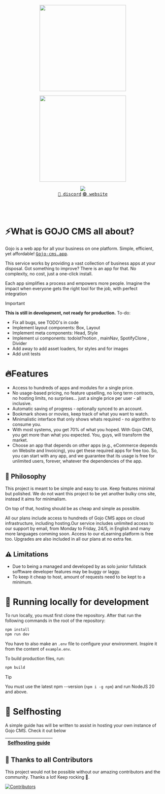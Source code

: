 
<p align="center"><img align="center" width="280" src="./.github/logo-dark.svg#gh-dark-mode-only"/></p>
<p align="center"><img align="center" width="280" src="./.github/logo-light.svg#gh-light-mode-only"/></p>
<p align="center">
  <img src="https://skillicons.dev/icons?i=react,vite,ts" />
  <br/>
  <a href="https://discord.movie-web.app"><kbd>🔵 discord</kbd></a> <a href="https://movie-web.app"><kbd>🟢 website</kbd></a>
</p>
<br/><br/>

# ⚡What is GOJO CMS all about?

Gojo is a web app for all your business on one platform.
Simple, efficient, yet affordable! <a href=""><kbd>Gojo-cms.app</kbd></a>.

This service works by providing a vast collection of business apps at your disposal.
Got something to improve? There is an app for that.
No complexity, no cost, just a one-click install.

Each app simplifies a process and empowers more people.
Imagine the impact when everyone gets the right tool for the job, with perfect integration

> [!IMPORTANT]
> **This is still in development, not ready for production.**
> To-do:
> - Fix all bugs, see TODO's in code
> - Implement layout components: Box, Layout
> - Implement meta components: Head, Style
> - Implement ui components: todoist?notion , mainNav, SpotifyClone , Divider
> - Add away to add asset loaders, for styles and for images
> - Add unit tests

# 🔥Features

- Access to hundreds of apps and modules for a single price.
- No usage-based pricing, no feature upselling, no long term contracts, no hosting limits, no surprises... just a single price per user - all inclusive.
- Automatic saving of progress - optionally synced to an account.
- Bookmark shows or movies, keep track of what you want to watch.
- Minimalistic interface that only shows whats required - no algorithm to consume you.
- With most systems, you get 70% of what you hoped. With Gojo CMS, you get more than what you expected. You, guys, will transform the market.
- Choose an app that depends on other apps (e.g., eCommerce depends on Website and Invoicing), you get these required apps for free too. So, you can start with any app, and we guarantee that its usage is free for unlimited users, forever, whatever the dependencies of the app.

## 🍄 Philosophy

This project is meant to be simple and easy to use. Keep features minimal but polished.
We do not want this project to be yet another bulky cms site, instead it aims for minimalism.

On top of that, hosting should be as cheap and simple as possible. 

All our plans include access to hundreds of Gojo CMS apps on cloud infrastructure, including hosting.Our service includes unlimited access to our support by email, from Monday to Friday, 24/5, in English and many more languages comming soon. Access to our eLearning platform is free too. Upgrades are also included in all our plans at no extra fee.

## ⚠️ Limitations

- Due to being a managed and developed by as solo junior fullstack sofftware developer features may be buggy or laggy.
- To keep it cheap to host, amount of requests need to be kept to a minimum.

# 🧬 Running locally for development

To run locally, you must first clone the repository. After that run the following commands in the root of the repository:
```bash
npm install
npm run dev
```

You have to also make an `.env` file to configure your environment. Inspire it from the content of `example.env`.

To build production files, run:
```bash
npm build
```

> [!TIP]
> You must use the latest npm --version (`npm i -g npm`) and run NodeJS 20 and above.

# 🥔 Selfhosting

A simple guide has will be written to assist in hosting your own instance of Gojo CMS. Check it out below

|[Selfhosting guide](https://linktosome.where)|
|---|

## 🤝 Thanks to all Contributors
This project would not be possible without our amazing contributors and the community. Thanks a lot! Keep rocking 🍻.

[![Contributors]()]()
